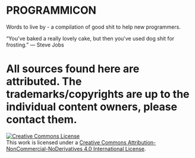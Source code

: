 # PROGRAMMICON

Words to live by - a compilation of good shit to help new programmers. 

“You've baked a really lovely cake, but then you've used dog shit for frosting.”  ― Steve Jobs

# All sources found here are attributed. The trademarks/copyrights are up to the individual content owners, please contact them.

[![Creative Commons License](https://i.creativecommons.org/l/by-nc-nd/4.0/88x31.png)](http://creativecommons.org/licenses/by-nc-nd/4.0/)  
This work is licensed under a [Creative Commons Attribution-NonCommercial-NoDerivatives 4.0 International License](http://creativecommons.org/licenses/by-nc-nd/4.0/).
